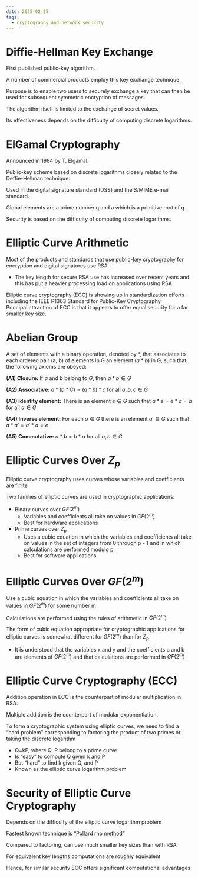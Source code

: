 ```yaml
---
date: 2025-02-25
tags:
  - cryptography_and_network_security
---
```

# Diffie-Hellman Key Exchange

First published public-key algorithm.

A number of commercial products employ this key exchange technique.

Purpose is to enable two users to securely exchange a key that can then be used for subsequent symmetric encryption of messages.

The algorithm itself is limited to the exchange of secret values.

Its effectiveness depends on the difficulty of computing discrete logarithms.

# ElGamal Cryptography

Announced in 1984 by T. Elgamal.

Public-key scheme based on discrete logarithms closely related to the Deffie-Hellman technique.

Used in the digital signature standard (DSS) and the S/MIME e-mail standard. 

Global elements are a prime number q and a which is a primitive root of q.

Security is based on the difficulty of computing discrete logarithms.

# Elliptic Curve Arithmetic

Most of the products and standards that use public-key cryptography for encryption and digital signatures use RSA.
- The key length for secure RSA use has increased over recent years and this has put a heavier processing load on applications using RSA  

Elliptic curve cryptography (ECC) is showing up in standardization efforts including the IEEE P1363 Standard for Public-Key Cryptography.  
Principal attraction of ECC is that it appears to offer equal security for a far smaller key size.

# Abelian Group

A set of elements with a binary operation, denoted by $*$, that associates to each ordered pair (a, b) of elements in G an element $(a * b)$ in G, such that the following axioms are obeyed:

**(A1) Closure:** If $a$ and $b$ belong to $G$, then $a * b \in G$

**(A2) Associative:** $a * (b * C) = (a * b) * c$ for all $a,b,c \in G$

**(A3) Identity element:** There is an element $e \in G$ such that $a * e = e * a = a$ for all $a \in G$

**(A4) Inverse element:** For each $a \in G$ there is an element $a\prime \in G$ such that $a * a\prime = a\prime * a = e$

**(A5) Commutative:** $a * b = b * a$ for all $a,b \in G$

# Elliptic Curves Over $Z_p$

Elliptic curve cryptography uses curves whose variables and coefficients are finite

Two families of elliptic curves are used in cryptographic applications:
- Binary curves over $GF(2^{m})$
	- Variables and coefficients all take on values in $GF(2^{m})$
	- Best for hardware applications
- Prime curves over $Z_{p}$
	- Uses a cubic equation in which the variables and coefficients all take on values in the set of integers from 0 through p - 1 and in which calculations are performed modulo p.
	- Best for software applications


# Elliptic Curves Over $GF(2^m)$

Use a cubic equation in which the variables and coefficients all take on values in $GF(2^m)$ for some number m  

Calculations are performed using the rules of arithmetic in $GF(2^m)$  

The form of cubic equation appropriate for cryptographic applications for elliptic curves is somewhat different for $GF(2^m)$ than for $Z_{p}$  
- It is understood that the variables x and y and the coefficients a and b are elements of $GF(2^m)$ and that calculations are performed in $GF(2^m)$

# Elliptic Curve Cryptography (ECC)

Addition operation in ECC is the counterpart of modular multiplication in RSA.

Multiple addition is the counterpart of modular exponentiation.

To form a cryptographic system using elliptic curves, we need to find a “hard problem” corresponding to factoring the product of two primes or taking the discrete logarithm
- Q=kP, where Q, P belong to a prime curve
- Is “easy” to compute Q given k and P
- But “hard” to find k given Q, and P
- Known as the elliptic curve logarithm problem

# Security of Elliptic Curve Cryptography

Depends on the difficulty of the elliptic curve logarithm problem  

Fastest known technique is “Pollard rho method”  

Compared to factoring, can use much smaller key sizes than with RSA  

For equivalent key lengths computations are roughly equivalent  

Hence, for similar security ECC offers significant computational advantages

